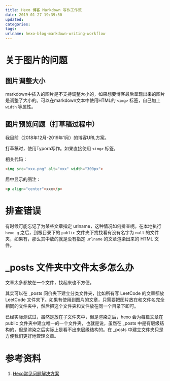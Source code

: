 ```yaml
---
title: Hexo 博客 Markdown 写作工作流
date: 2019-01-27 19:39:50
updated:
categories:
tags:
urlname: hexo-blog-markdown-writing-workflow
---
```


# 关于图片的问题

## 图片调整大小

markdown中插入的图片是不支持调整大小的，如果想要博客最后呈现出来的图片是调整了大小的。可以在markdown文本中使用HTML的 `<img>` 标签，自己加上 `width` 等属性。

## 图片预览问题（打草稿过程中）

我目前（2018年12月-2019年1月）的博客URL方案。

打草稿时，使用Typora写作。如果直接使用 `<img>` 标签，

相关代码：

```html
<img src="xxx.png" alt="xxx" width="300px">
```

居中显示的图注：

```html
<p align="center">xxx</p>
```



# 排查错误

有时候可能忘记了为某些文章指定 urlname，这种情况如何排查呢。在本地执行 `hexo g` 之后，到根目录下的 `public` 文件夹下找找看有没有名字为 `null` 的文件夹，如果有，那么其中放的就是没有指定 `urlname` 的文章渲染出来的 HTML 文件。

# _posts 文件夹中文件太多怎么办

文章太多都放在一个文件，找起来也不方便。

其实可以在 _posts 问价夹下建立分类文件夹，比如所有写 LeetCode 的文章都放 LeetCode 文件夹下。如果有使用到图片的文章，只需要把图片放在和文件名完全相同的文件夹中，然后把这个文件夹和文件放在同一个目录下即可。

已经实际测试过，虽然是放在子文件夹中，但是渲染之后，hexo 会为每篇文章在 public 文件夹中建立唯一的一个文件夹，也就是说，虽然在 _posts 中是有层级结构的，但是渲染之后实际上是看不出来层级结构的。在 _posts 中建立文件夹只是方便我们更好地管理文章。

# 参考资料

1. [Hexo常见问题解决方案](https://xuanwo.io/2014/08/14/hexo-usual-problem/)